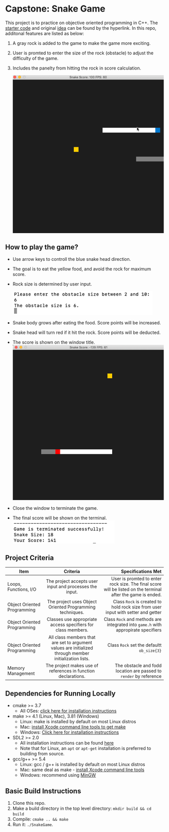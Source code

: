 # Capstone: Snake Game

This project is to practice on objective oriented programming in C++.
The [starter code](https://github.com/udacity/CppND-Capstone-Snake-Game) and original [idea](https://codereview.stackexchange.com/questions/212296/snake-game-in-c-with-sdl) can be found by the hyperlink. In this repo, additonal features are listed as below:

1. A gray rock is added to the game to make the game more exciting. 

2. User is promted to enter the size of the rock (obstacle) to adjust the difficulty of the game.
3. Includes the panelty from hitting the rock in score calculation.

	<img src="image/Cpp_capstone04.gif"/>

## How to play the game?
* Use arrow keys to controll the blue snake head direction. 

* The goal is to eat the yellow food, and avoid the rock for maximum score.

* Rock size is determined by user input.

	<img src="image/input.png"/>

* Snake body grows after eating the food. Score points will be increased.
* Snake head will turn red if it hit the rock. Score points will be deducted.
* The score is shown on the window title.
	<img src="image/game2.png"/>

* Close the window to terminate the game.
* The final score will be shown on the terminal.  
	<img src="image/Score.png"/>


## Project Criteria

 Item           | Criteria      | Specifications Met 	|
| ------------- |:-------------:|-------------------------:|
| Loops, Functions, I/O     | The project accepts user input and processes the input. | User is promted to enter rock size. The final score will be listed on the terminal after the game is ended. |
| Object Oriented Programming    | The project uses Object Oriented Programming techniques. | Class `Rock` is created to hold rock size from user input with setter and getter|
| Object Oriented Programming    | Classes use appropriate access specifiers for class members. | Class `Rock` and  methods are integrated into `game.h` with appropirate specifiers|
| Object Oriented Programming    | All class members that are set to argument values are initialized through member initialization lists. | Class `Rock` set the defaultt `ob_size{3}` |
| Memory Management    | The project makes use of references in function declarations. |  The obstacle and fodd location are passed to `render` by reference |



## Dependencies for Running Locally
* cmake >= 3.7
  * All OSes: [click here for installation instructions](https://cmake.org/install/)
* make >= 4.1 (Linux, Mac), 3.81 (Windows)
  * Linux: make is installed by default on most Linux distros
  * Mac: [install Xcode command line tools to get make](https://developer.apple.com/xcode/features/)
  * Windows: [Click here for installation instructions](http://gnuwin32.sourceforge.net/packages/make.htm)
* SDL2 >= 2.0
  * All installation instructions can be found [here](https://wiki.libsdl.org/Installation)
  * Note that for Linux, an `apt` or `apt-get` installation is preferred to building from source.
* gcc/g++ >= 5.4
  * Linux: gcc / g++ is installed by default on most Linux distros
  * Mac: same deal as make - [install Xcode command line tools](https://developer.apple.com/xcode/features/)
  * Windows: recommend using [MinGW](http://www.mingw.org/)

## Basic Build Instructions

1. Clone this repo.
2. Make a build directory in the top level directory: `mkdir build && cd build`
3. Compile: `cmake .. && make`
4. Run it: `./SnakeGame`.